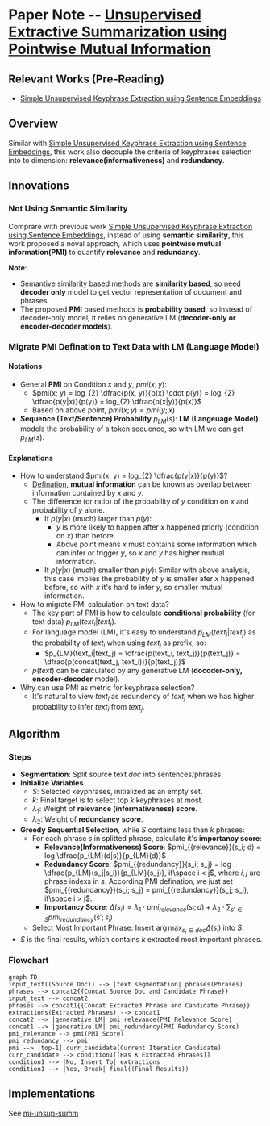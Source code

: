 # Paper Note -- [Unsupervised Extractive Summarization using Pointwise Mutual Information](https://arxiv.org/abs/2102.06272)
## Relevant Works (Pre-Reading)
* [Simple Unsupervised Keyphrase Extraction using Sentence Embeddings](https://github.com/innerNULL/notes/tree/main/docs/papers/simple-unsupervised-keyphrase-extraction-using-sentence-smbeddings)

## Overview
Similar with [Simple Unsupervised Keyphrase Extraction using Sentence Embeddings](https://github.com/innerNULL/notes/tree/main/docs/papers/simple-unsupervised-keyphrase-extraction-using-sentence-smbeddings), this work also decouple the criteria of keyphrases selection into to dimension: **relevance(informativeness)** and **redundancy**. 


## Innovations
### Not Using Semantic Similarity
Comprare with previous work [Simple Unsupervised Keyphrase Extraction using Sentence Embeddings](https://github.com/innerNULL/notes/tree/main/docs/papers/simple-unsupervised-keyphrase-extraction-using-sentence-smbeddings), instead of using **semantic similarity**, this work proposed a noval approach, which uses **pointwise mutual information(PMI)** to quantify **relevance** and **redundancy**.

**Note**:
* Semantive similarity based methods are **similarity based**, so need **decoder only** model to get vector representation of document and phrases.
* The proposed **PMI** based methods is **probability based**, so instead of decoder-only model, it relies on generative LM (**decoder-only or encoder-decoder models**).

### Migrate PMI Defination to Text Data with LM (Language Model)
#### Notations
* General **PMI** on Condition $x$ and $y$,  $pmi(x; y)$:
    * $pmi(x; y) = log_{2} \dfrac{p(x, y)}{p(x) \cdot p(y)} = log_{2} \dfrac{p(y|x)}{p(y)} = log_{2} \dfrac{p(x|y)}{p(x)}$
    * Based on above point, $pmi(x; y) = pmi(y; x)$
* **Sequence (Text/Sentence) Probability** $p_{LM}(s)$: **LM (Langeuage Model)** models the probability of a token sequence, so with LM we can get $p_{LM}(s)$.

#### Explanations
* How to understand $pmi(x; y) = log_{2} \dfrac{p(y|x)}{p(y)}$?
    * [Defination](https://en.wikipedia.org/wiki/Pointwise_mutual_information), **mutual information** can be known as overlap between information contained by $x$ and $y$.
    * The difference (or ratio) of the probability of $y$ condition on $x$ and probability of $y$ alone.
        * If $p(y|x)$ (much) larger than $p(y)$: 
            * $y$ is more likely to happen after $x$ happened priorly (condition on $x$) than before.
            * Above point means $x$ must contains some information which can infer or trigger $y$, so $x$ and $y$ has higher mutual information.
        * If $p(y|x)$ (much) smaller than $p(y)$: Similar with above analysis, this case implies the probability of $y$ is smaller afer $x$ happened before, so with $x$ it's hard to infer $y$, so smaller mutual information.
* How to migrate PMI calculation on text data?
    * The key part of PMI is how to calculate **conditional probability** (for text data) $p_{LM}(text_i|text_j)$.
    * For language model (LM), it's easy to understand $p_{LM}(text_i|text_j)$ as the probability of $text_i$ when using $text_j$ as prefix, so:
        * $p_{LM}(text_i|text_j) = \dfrac{p(text_i, text_j)}{p(text_j)} = \dfrac{p(concat(text_j, text_i))}{p(text_j)}$
    * $p(text)$ can be calculated by any generative LM (**docoder-only, encoder-decoder** model).
* Why can use PMI as metric for keyphrase selection? 
    * It's natural to view $text_i$ as redundency of $text_j$ when we has higher probability to infer $text_i$ from $text_j$.


## Algorithm
### Steps
* **Segmentation**: Split source text $doc$ into sentences/phrases.
* **Initialize Variables**
    * $S$: Selected keyphrases, initialized as an empty set.
    * $k$: Final target is to select top $k$ keyphrases at most.
    * $\lambda_1$: Weight of **relevance (informativeness) score**.
    * $\lambda_2$: Weight of **redundancy score**.
* **Greedy Sequential Selection**, while $S$ contains less than $k$ phrases:
    * For each phrase $s$ in splitted phrase, calculate it's **importancy score**:
        * **Relevance(Informativeness) Score**: $pmi_{{relevance}}(s_i; d) = log \dfrac{p_{LM}(d|s)}{p_{LM}(d)}$
        * **Redundancy Score**: $pmi_{{redundancy}}(s_i; s_j) = log \dfrac{p_{LM}(s_j|s_i)}{p_{LM}(s_j)}, if\space i < j$, where $i, j$ are phrase indexs in $s$. According PMI defination, we just set $pmi_{{redundancy}}(s_i; s_j) = pmi_{{redundancy}}(s_j; s_i), if\space i > j$. 
        * **Importancy Score**: $\Delta(s_i) = \lambda_1 \cdot pmi_{{relevance}}(s_i; d) + \lambda_2 \cdot \sum_{s'  \in S} pmi_{{redundancy}}(s'; s_i)$
    * Select Most Important Phrase: Insert $\arg \max_{s_i \in doc}  \Delta(s_i)$ into $S$.
* $S$ is the final results, which contains $k$ extracted most important phrases.

### Flowchart
```mermaid
graph TD;
input_text((Source Doc)) --> |text segmentation| phrases(Phrases)
phrases --> concat2{{Concat Source Doc and Candidate Phrase}} 
input_text --> concat2
phrases --> concat1{{Concat Extracted Phrase and Candidate Phrase}} 
extractions(Extracted Phrases) --> concat1 
concat2 --> |generative LM| pmi_relevance(PMI Relevance Score)
concat1 --> |generative LM| pmi_redundancy(PMI Redundancy Score)
pmi_relevance --> pmi(PMI Score)
pmi_redundancy --> pmi
pmi --> |top-1| curr_candidate(Current Iteration Candidate)
curr_candidate --> condition1[[Has K Extracted Phrases]]
condition1 --> |No, Insert To| extractions
condition1 --> |Yes, Break| final((Final Results)) 
```


## Implementations
See [mi-unsup-summ](https://github.com/vishakhpk/mi-unsup-summ)